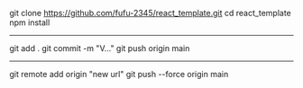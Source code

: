 git clone https://github.com/fufu-2345/react_template.git
cd react_template
npm install

---

git add .
git commit -m "V..."
git push origin main

---

git remote add origin "new url"
git push --force origin main

